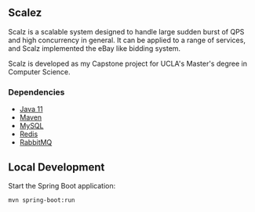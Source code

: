 ## Scalez

Scalz is a scalable system designed to handle large sudden burst of QPS and high concurrency in general. It can be applied to a range of services, and Scalz implemented the eBay like bidding system.

Scalz is developed as my Capstone project for UCLA's Master's degree in Computer Science.

### Dependencies
- [Java 11](https://jdk.java.net/11/)
- [Maven](https://maven.apache.org/)
- [MySQL](https://www.mysql.com/)
- [Redis](https://redis.io/)
- [RabbitMQ](https://www.rabbitmq.com/)

## Local Development

Start the Spring Boot application:

```bash
mvn spring-boot:run
```
